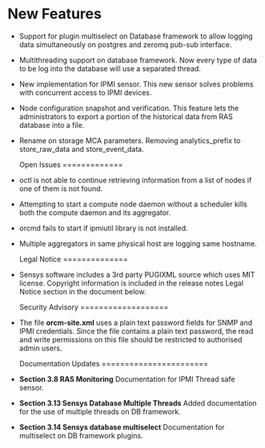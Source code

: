   New Features
==============

* Support for plugin multiselect on Database framework to allow logging data simultaneously on postgres and zeromq pub-sub interface.
* Multithreading support on database framework. Now every type of data to be log into the database will use a separated thread.
* New implementation for IPMI sensor. This new sensor solves problems with concurrent access to IPMI devices.
* Node configuration snapshot and verification. This feature lets the administrators to export a portion of the historical data from RAS database into a file.
* Rename on storage MCA parameters. Removing analytics_prefix to store_raw_data and store_event_data.

  Open Issues
=============

* octl is not able to continue retrieving information from a list of nodes if one of them is not found.
* Attempting to start a compute node daemon without a scheduler kills both the compute daemon and its aggregator.
* orcmd fails to start if ipmiutil library is not installed.
* Multiple aggregators in same physical host are logging same hostname.


  Legal Notice
==============

* Sensys software includes a 3rd party PUGIXML source which uses MIT license.
  Copyright information is included in the release notes Legal Notice section
  in the document below.


  Security Advisory
===================

* The file **orcm-site.xml** uses a plain text password fields for SNMP and
  IPMI credentials. Since the file contains a plain text password, the read
  and write permissions on this file should be restricted to authorised admin
  users.


  Documentation Updates
=======================

* **Section 3.8 RAS Monitoring**
  Documentation for IPMI Thread safe sensor.

* **Section 3.13 Sensys Database Multiple Threads**
  Added documentation for the use of multiple threads on DB framework.

* **Section 3.14 Sensys database multiselect**
  Documentation for multiselect on DB framework plugins.
